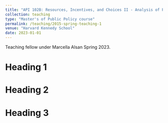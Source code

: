 ```yaml
---
title: "API 102B: Resources, Incentives, and Choices II - Analysis of Public Policy"
collection: teaching
type: "Master's of Public Policy course"
permalink: /teaching/2015-spring-teaching-1
venue: "Harvard Kennedy School"
date: 2023-01-01
---
```


Teaching fellow under Marcella Alsan Spring 2023.

Heading 1
======

Heading 2
======

Heading 3
======
